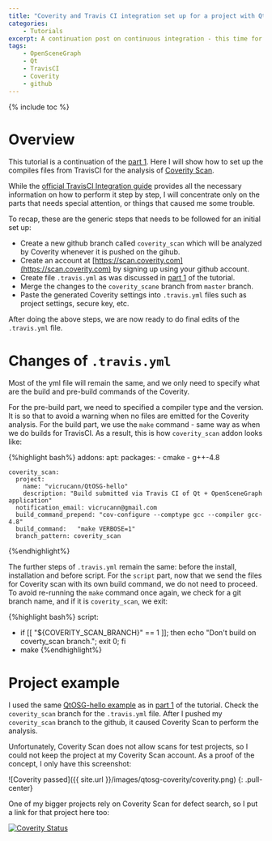 ```yaml
---
title: "Coverity and Travis CI integration set up for a project with Qt and OpenSceneGraph dependencies"
categories: 
    - Tutorials
excerpt: A continuation post on continuous integration - this time for defect search in your codes. 
tags: 
    - OpenSceneGraph 
    - Qt
    - TravisCI
    - Coverity
    - github
---
```


{% include toc %}

# Overview

This tutorial is a continuation of the [part 1](http://vicrucann.github.io/tutorials/qtosg-travis/). Here I will show how to set up the compiles files from TravisCI for the analysis of [Coverity Scan](https://scan.coverity.com).

While the [official TravisCI Integration guide](https://scan.coverity.com/travis_ci) provides all the necessary information on how to perform it step by step, I will concentrate only on the parts that needs special attention, or things that caused me some trouble.

To recap, these are the generic steps that needs to be followed for an initial set up: 

* Create a new github branch called `coverity_scan` which will be analyzed by Coverity whenever it is pushed on the gihub.
* Create an account at [https://scan.coverity.com](https://scan.coverity.com) by signing up using your github account.
* Create file `.travis.yml` as was discussed in [part 1](http://vicrucann.github.io/tutorials/qtosg-travis/) of the tutorial.
* Merge the changes to the `coverity_scane` branch from `master` branch.
* Paste the generated Coverity settings into `.travis.yml` files such as project settings, secure key, etc.

After doing the above steps, we are now ready to do final edits of the `.travis.yml` file.

# Changes of `.travis.yml` 

Most of the yml file will remain the same, and we only need to specify what are the build and pre-build commands of the Coverity. 

For the pre-build part, we need to specified a compiler type and the version. It is so that to avoid a warning when no files are emitted for the Coverity analysis. For the build part, we use the `make` command - same way as when we do builds for TravisCI. As a result, this is how `coverity_scan` addon looks like:

{%highlight bash%}
addons:
  apt:
    packages:
      - cmake
      - g++-4.8

    coverity_scan:
      project:
        name: "vicrucann/QtOSG-hello"
        description: "Build submitted via Travis CI of Qt + OpenSceneGraph application"
      notification_email: vicrucann@gmail.com
      build_command_prepend: "cov-configure --comptype gcc --compiler gcc-4.8"
      build_command:   "make VERBOSE=1"
      branch_pattern: coverity_scan
{%endhighlight%}

The further steps of `.travis.yml` remain the same: before the install, installation and before script. For the `script` part, now that we send the files for Coverity scan with its own build command, we do not need to proceed. To avoid re-running the `make` command once again, we check for a git branch name, and if it is `coverity_scan`, we exit:

{%highlight bash%}
script:
  - if [[ "${COVERITY_SCAN_BRANCH}" == 1 ]];
      then
        echo "Don't build on coverty_scan branch.";
        exit 0;
    fi
  - make
{%endhighlight%}

# Project example

I used the same [QtOSG-hello example](https://github.com/vicrucann/QtOSG-hello) as in [part 1](http://vicrucann.github.io/tutorials/qtosg-travis/) of the tutorial. Check the `coverity_scan` branch for the `.travis.yml` file. After I pushed my `coverity_scan` branch to the github, it caused Coverity Scan to perform the analysis. 

Unfortunately, Coverity Scan does not allow scans for test projects, so I could not keep the project at my Coverity Scan account. As a proof of the concept, I only have this screenshot: 

![Coverity passed]({{ site.url }}/images/qtosg-coverity/coverity.png)
{: .pull-center}

One of my bigger projects rely on Coverity Scan for defect search, so I put a link for that project here too:

[![Coverity Status](https://scan.coverity.com/projects/9322/badge.svg)](https://scan.coverity.com/projects/vicrucann-cherish)


